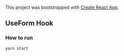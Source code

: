 This project was bootstrapped with [Create React App](https://github.com/facebook/create-react-app).

## UseForm Hook

### How to run

```js
yarn start
```

